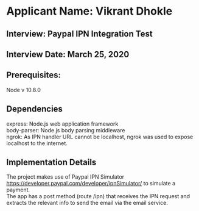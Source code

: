 # Applicant Name: Vikrant Dhokle
## Interview: Paypal IPN Integration Test
## Interview Date: March 25, 2020

## Prerequisites:
Node v 10.8.0

## Dependencies
express: Node.js web application framework  
body-parser: Node.js body parsing middleware  
ngrok: As IPN handler URL cannot be localhost, ngrok was used to expose localhost to the internet. 

## Implementation Details
The project makes use of Paypal IPN Simulator https://developer.paypal.com/developer/ipnSimulator/ to simulate a payment.   
The app has a post method (route /ipn) that receives the IPN request and extracts the relevant info to send the email via the email service. 

